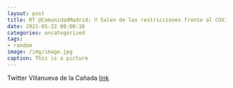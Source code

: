 ```yaml
---
layout: post
title: RT @ComunidadMadrid: ‼ Salen de las restricciones frente al COVID-19 todas las Zonas Básicas de Salud ‼📆 Desde las 00:00 horas...
date: 2021-05-22 00:00:18
categories: uncategorized
tags:
- random
image: /img/image.jpg
caption: This is a picture
---
```

Twitter Villanueva de la Cañada [link](https://twitter.com/AytoVDLCanada/status/1395694600279502850)
